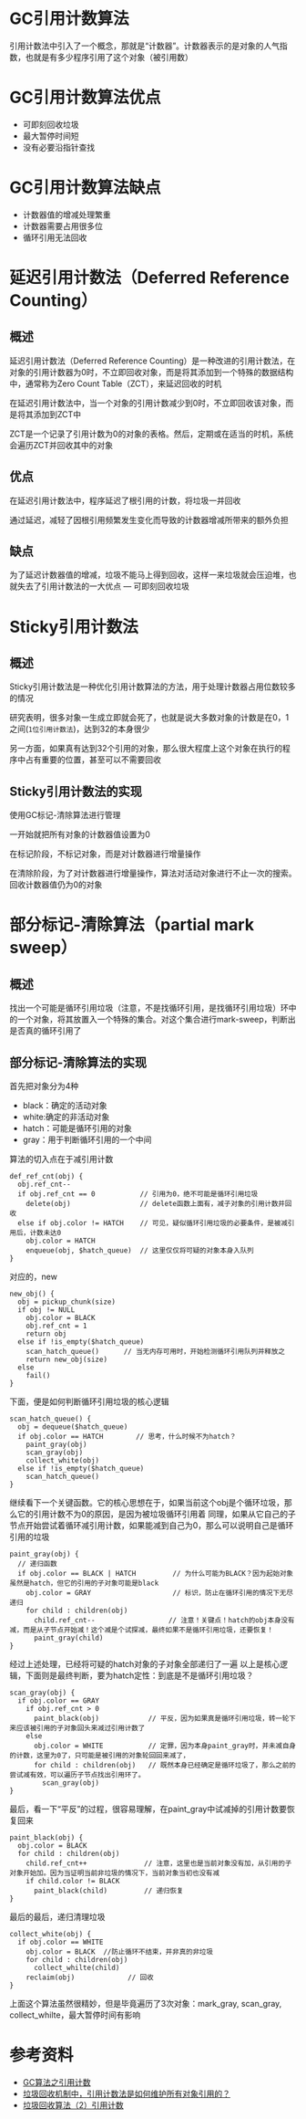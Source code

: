 # GC引用计数算法
引用计数法中引入了一个概念，那就是“计数器”。计数器表示的是对象的人气指数，也就是有多少程序引用了这个对象（被引用数）

# GC引用计数算法优点
- 可即刻回收垃圾
- 最大暂停时间短
- 没有必要沿指针查找

# GC引用计数算法缺点
- 计数器值的增减处理繁重
- 计数器需要占用很多位
- 循环引用无法回收

# 延迟引用计数法（Deferred Reference Counting）
## 概述
延迟引用计数法（Deferred Reference Counting）是一种改进的引用计数法，在对象的引用计数器为0时，不立即回收对象，而是将其添加到一个特殊的数据结构中，通常称为Zero Count Table（ZCT），来延迟回收的时机

在延迟引用计数法中，当一个对象的引用计数减少到0时，不立即回收该对象，而是将其添加到ZCT中

ZCT是一个记录了引用计数为0的对象的表格。然后，定期或在适当的时机，系统会遍历ZCT并回收其中的对象

## 优点
在延迟引用计数法中，程序延迟了根引用的计数，将垃圾一并回收

通过延迟，减轻了因根引用频繁发生变化而导致的计数器增减所带来的额外负担

## 缺点
为了延迟计数器值的增减，垃圾不能马上得到回收，这样一来垃圾就会压迫堆，也就失去了引用计数法的一大优点 — 可即刻回收垃圾

# Sticky引用计数法
## 概述
Sticky引用计数法是一种优化引用计数算法的方法，用于处理计数器占用位数较多的情况  

研究表明，很多对象一生成立即就会死了，也就是说大多数对象的计数是在0，1之间(`1位引用计数法`)，达到32的本身很少

另一方面，如果真有达到32个引用的对象，那么很大程度上这个对象在执行的程序中占有重要的位置，甚至可以不需要回收

## Sticky引用计数法的实现
使用GC标记-清除算法进行管理

一开始就把所有对象的计数器值设置为0

在标记阶段，不标记对象，而是对计数器进行增量操作

在清除阶段，为了对计数器进行增量操作，算法对活动对象进行不止一次的搜索。回收计数器值仍为0的对象

# 部分标记-清除算法（partial mark sweep）
## 概述
找出一个可能是循环引用垃圾（注意，不是找循环引用，是找循环引用垃圾）环中的一个对象，将其放置入一个特殊的集合。对这个集合进行mark-sweep，判断出是否真的循环引用了

## 部分标记-清除算法的实现
首先把对象分为4种
- black：确定的活动对象
- white:确定的非活动对象
- hatch：可能是循环引用的对象
- gray：用于判断循环引用的一个中间

算法的切入点在于减引用计数
```
def_ref_cnt(obj) {
  obj.ref_cnt--
  if obj.ref_cnt == 0           // 引用为0，绝不可能是循环引用垃圾
    delete(obj)                 // delete函数上面有，减子对象的引用计数并回收
  else if obj.color != HATCH    // 可见，疑似循环引用垃圾的必要条件，是被减引用后，计数未达0
    obj.color = HATCH
    enqueue(obj, $hatch_queue)  // 这里仅仅将可疑的对象本身入队列
}
```

对应的，new
```
new_obj() {
  obj = pickup_chunk(size)
  if obj != NULL 
    obj.color = BLACK
    obj.ref_cnt = 1
    return obj
  else if !is_empty($hatch_queue)
    scan_hatch_queue()      // 当无内存可用时，开始检测循环引用队列并释放之
    return new_obj(size)
  else
    fail()
}
```

下面，便是如何判断循环引用垃圾的核心逻辑
```
scan_hatch_queue() {
  obj = dequeue($hatch_queue)
  if obj.color == HATCH        // 思考，什么时候不为hatch？
    paint_gray(obj)
    scan_gray(obj)
    collect_white(obj)
  else if !is_empty($hatch_queue)
    scan_hatch_queue()
}
```

继续看下一个关键函数。它的核心思想在于，如果当前这个obj是个循环垃圾，那么它的引用计数不为0的原因，是因为被垃圾循环引用着
同理，如果从它自己的子节点开始尝试着循环减引用计数，如果能减到自己为0，那么可以说明自己是循环引用的垃圾
```
paint_gray(obj) {
  // 递归函数
  if obj.color == BLACK | HATCH         // 为什么可能为BLACK？因为起始对象虽然是hatch，但它的引用的子对象可能是black
    obj.color = GRAY                    // 标识，防止在循环引用的情况下无尽递归
    for child : children(obj)
      child.ref_cnt--                  // 注意！关键点！hatch的obj本身没有减，而是从子节点开始减！这个减是个试探减，最终如果不是循环引用垃圾，还要恢复！
      paint_gray(child)
}
```

经过上述处理，已经将可疑的hatch对象的子对象全部递归了一遍
以上是核心逻辑，下面则是最终判断，要为hatch定性：到底是不是循环引用垃圾？
```
scan_gray(obj) {
  if obj.color == GRAY
    if obj.ref_cnt > 0
      paint_black(obj)            // 平反，因为如果真是循环引用垃圾，转一轮下来应该被引用的子对象回头来减过引用计数了
    else
      obj.color = WHITE           // 定罪，因为本身paint_gray时，并未减自身的计数，这里为0了，只可能是被引用的对象轮回回来减了，
      for child : children(obj)   // 既然本身已经确定是循环垃圾了，那么之前的尝试减有效，可以遍历子节点找出引用环了。
        scan_gray(obj)
}
```

最后，看一下“平反”的过程，很容易理解，在paint_gray中试减掉的引用计数要恢复回来
```
paint_black(obj) {
  obj.color = BLACK
  for child : children(obj)
    child.ref_cnt++              // 注意，这里也是当前对象没有加，从引用的子对象开始加。因为当证明当前非垃圾的情况下，当前对象当初也没有减
    if child.color != BLACK
      paint_black(child)         // 递归恢复
}
```

最后的最后，递归清理垃圾
```
collect_white(obj) {
  if obj.color == WHITE
    obj.color = BLACK  //防止循环不结束，并非真的非垃圾
    for child : children(obj)
      collect_whilte(child)
    reclaim(obj)             // 回收
}
```

上面这个算法虽然很精妙，但是毕竟遍历了3次对象：mark_gray, scan_gray, collect_whilte，最大暂停时间有影响

# 参考资料
- [GC算法之引用计数](https://zhuanlan.zhihu.com/p/27939756)
- [垃圾回收机制中，引用计数法是如何维护所有对象引用的？](https://www.zhihu.com/question/21539353/answer/18596488)
- [垃圾回收算法（2）引用计数](https://www.cnblogs.com/qqmomery/p/6629524.html)